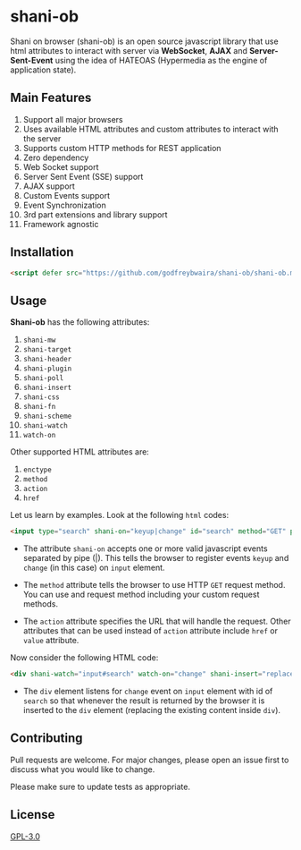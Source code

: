 # shani-ob
Shani on browser (shani-ob) is an open source javascript library that use html attributes to interact with server via **WebSocket**, **AJAX** and **Server-Sent-Event**
using the idea of HATEOAS (Hypermedia as the engine of application state).

## Main Features
1. Support all major browsers
2. Uses available HTML attributes and custom attributes to interact with the server
3. Supports custom HTTP methods for REST application
4. Zero dependency
5. Web Socket support
6. Server Sent Event (SSE) support
7. AJAX support
8. Custom Events support
9. Event Synchronization
10. 3rd part extensions and library support
11. Framework agnostic


## Installation

```html
<script defer src="https://github.com/godfreybwaira/shani-ob/shani-ob.min.js"></script>
```
## Usage

**Shani-ob** has the following attributes:

1. `shani-mw`
2. `shani-target`
3. `shani-header`
4. `shani-plugin`
5. `shani-poll`
6. `shani-insert`
7. `shani-css`
8. `shani-fn`
9. `shani-scheme`
10. `shani-watch`
11. `watch-on`

Other supported HTML attributes are:

1. `enctype`
2. `method`
3. `action`
4. `href`

Let us learn by examples. Look at the following `html` codes:

```html
<input type="search" shani-on="keyup|change" id="search" method="GET" placeholder="Search user" action="/users/search" />
```
* The attribute `shani-on` accepts one or more valid javascript events separated by pipe (|).
This tells the browser to register events `keyup` and `change` (in this case) on `input` element.

* The `method` attribute tells the browser to use HTTP `GET` request method.
You can use and request method including your custom request methods.

* The `action` attribute specifies the URL that will handle the request. Other attributes
that can be used instead of `action` attribute include `href` or `value` attribute.

Now consider the following HTML code:

```html
<div shani-watch="input#search" watch-on="change" shani-insert="replace"></div>
```

* The `div` element listens for `change` event on `input` element with id of `search`
so that whenever the result is returned by the browser it is inserted to the
`div` element (replacing the existing content inside `div`).

## Contributing

Pull requests are welcome. For major changes, please open an issue first
to discuss what you would like to change.

Please make sure to update tests as appropriate.

## License

[GPL-3.0](https://choosealicense.com/licenses/gpl-3.0/)
